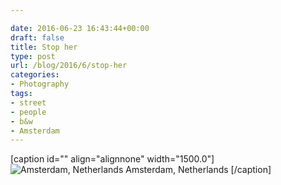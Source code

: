 ```yaml
---

date: 2016-06-23 16:43:44+00:00
draft: false
title: Stop her
type: post
url: /blog/2016/6/stop-her
categories:
- Photography
tags:
- street
- people
- b&w
- Amsterdam
---
```


[caption id="" align="alignnone" width="1500.0"]![ Amsterdam, Netherlands ](/images/2016-06-23-20166stop-her/image-asset.jpeg)
 Amsterdam, Netherlands [/caption]
